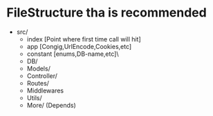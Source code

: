 # FileStructure tha is recommended
- src/
    - index [Point where first time call will hit]
    - app [Congig,UrlEncode,Cookies,etc]
    - constant [enums,DB-name,etc]\
    - DB/
    - Models/
    - Controller/
    - Routes/
    - Middlewares
    - Utils/
    - More/ (Depends)
